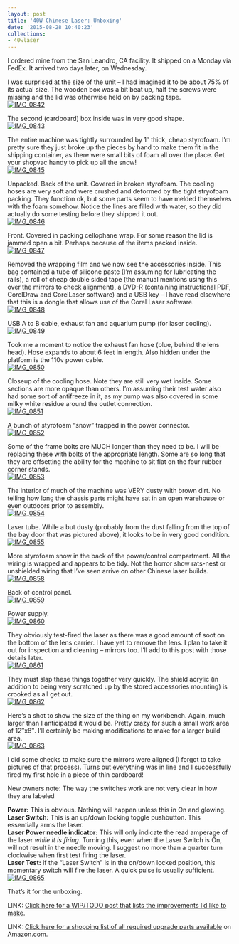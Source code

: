```yaml
---
layout: post
title: '40W Chinese Laser: Unboxing'
date: '2015-08-28 10:40:23'
collections:
- 40wlaser
---
```



I ordered mine from the San Leandro, CA facility. It shipped on a Monday via FedEx. It arrived two days later, on Wednesday.

I was surprised at the size of the unit – I had imagined it to be about 75% of its actual size. The wooden box was a bit beat up, half the screws were missing and the lid was otherwise held on by packing tape.  
[![IMG_0842](https://i0.wp.com/res.cloudinary.com/thecase/image/upload/h_225,w_300/v1514683226/IMG_0842_ndrpmn.jpg?resize=300%2C225)](https://i1.wp.com/res.cloudinary.com/thecase/image/upload/v1514683226/IMG_0842_ndrpmn.jpg)

The second (cardboard) box inside was in very good shape.  
[![IMG_0843](https://i0.wp.com/res.cloudinary.com/thecase/image/upload/h_225,w_300/v1514683224/IMG_0843_wzhzda.jpg?resize=300%2C225)](https://i1.wp.com/res.cloudinary.com/thecase/image/upload/v1514683224/IMG_0843_wzhzda.jpg)

The entire machine was tightly surrounded by 1″ thick, cheap styrofoam. I’m pretty sure they just broke up the pieces by hand to make them fit in the shipping container, as there were small bits of foam all over the place. Get your shopvac handy to pick up all the snow!  
[![IMG_0845](https://i0.wp.com/res.cloudinary.com/thecase/image/upload/h_225,w_300/v1514683222/IMG_0845_zoudzp.jpg?resize=300%2C225)](https://i0.wp.com/res.cloudinary.com/thecase/image/upload/v1514683222/IMG_0845_zoudzp.jpg)

Unpacked. Back of the unit. Covered in broken styrofoam. The cooling hoses are very soft and were crushed and deformed by the tight stryofoam packing. They function ok, but some parts seem to have melded themselves with the foam somehow. Notice the lines are filled with water, so they did actually do some testing before they shipped it out.  
[![IMG_0846](https://i0.wp.com/res.cloudinary.com/thecase/image/upload/h_225,w_300/v1514683220/IMG_0846_zwdhdy.jpg?resize=300%2C225)](https://i2.wp.com/res.cloudinary.com/thecase/image/upload/v1514683220/IMG_0846_zwdhdy.jpg)

Front. Covered in packing cellophane wrap. For some reason the lid is jammed open a bit. Perhaps because of the items packed inside.  
[![IMG_0847](https://i2.wp.com/res.cloudinary.com/thecase/image/upload/h_225,w_300/v1514683217/IMG_0847_rfvq1h.jpg?resize=300%2C225)](https://i0.wp.com/res.cloudinary.com/thecase/image/upload/v1514683217/IMG_0847_rfvq1h.jpg)

Removed the wrapping film and we now see the accessories inside. This bag contained a tube of silicone paste (I’m assuming for lubricating the rails), a roll of cheap double sided tape (the manual mentions using this over the mirrors to check alignment), a DVD-R (containing instructional PDF, CorelDraw and CorelLaser software) and a USB key – I have read elsewhere that this is a dongle that allows use of the Corel Laser software.  
[![IMG_0848](https://i1.wp.com/res.cloudinary.com/thecase/image/upload/h_225,w_300/v1514683215/IMG_0848_ktwvgn.jpg?resize=300%2C225)](https://i0.wp.com/res.cloudinary.com/thecase/image/upload/v1514683215/IMG_0848_ktwvgn.jpg)

USB A to B cable, exhaust fan and aquarium pump (for laser cooling).  
[![IMG_0849](https://i2.wp.com/res.cloudinary.com/thecase/image/upload/h_225,w_300/v1514683213/IMG_0849_fdt0ea.jpg?resize=300%2C225)](https://i2.wp.com/res.cloudinary.com/thecase/image/upload/v1514683213/IMG_0849_fdt0ea.jpg)

Took me a moment to notice the exhaust fan hose (blue, behind the lens head). Hose expands to about 6 feet in length. Also hidden under the platform is the 110v power cable.  
[![IMG_0850](https://i2.wp.com/res.cloudinary.com/thecase/image/upload/h_225,w_300/v1514683210/IMG_0850_cflgxl.jpg?resize=300%2C225)](https://i2.wp.com/res.cloudinary.com/thecase/image/upload/v1514683210/IMG_0850_cflgxl.jpg)

Closeup of the cooling hose. Note they are still very wet inside. Some sections are more opaque than others. I’m assuming their test water also had some sort of antifreeze in it, as my pump was also covered in some milky white residue around the outlet connection.  
[![IMG_0851](https://i0.wp.com/res.cloudinary.com/thecase/image/upload/h_225,w_300/v1514683207/IMG_0851_ui8oqk.jpg?resize=300%2C225)](https://i2.wp.com/res.cloudinary.com/thecase/image/upload/v1514683207/IMG_0851_ui8oqk.jpg)

A bunch of styrofoam “snow” trapped in the power connector.  
[![IMG_0852](https://i1.wp.com/res.cloudinary.com/thecase/image/upload/h_225,w_300/v1514683205/IMG_0852_hnoolp.jpg?resize=300%2C225)](https://i2.wp.com/res.cloudinary.com/thecase/image/upload/v1514683205/IMG_0852_hnoolp.jpg)

Some of the frame bolts are MUCH longer than they need to be. I will be replacing these with bolts of the appropriate length. Some are so long that they are offsetting the ability for the machine to sit flat on the four rubber corner stands.  
[![IMG_0853](https://i0.wp.com/res.cloudinary.com/thecase/image/upload/h_225,w_300/v1514683203/IMG_0853_jlvahx.jpg?resize=300%2C225)](https://i0.wp.com/res.cloudinary.com/thecase/image/upload/v1514683203/IMG_0853_jlvahx.jpg)

The interior of much of the machine was VERY dusty with brown dirt. No telling how long the chassis parts might have sat in an open warehouse or even outdoors prior to assembly.  
[![IMG_0854](https://i0.wp.com/res.cloudinary.com/thecase/image/upload/h_225,w_300/v1514683201/IMG_0854_e5nafw.jpg?resize=300%2C225)](https://i0.wp.com/res.cloudinary.com/thecase/image/upload/v1514683201/IMG_0854_e5nafw.jpg)

Laser tube. While a but dusty (probably from the dust falling from the top of the bay door that was pictured above), it looks to be in very good condition.  
[![IMG_0855](https://i1.wp.com/res.cloudinary.com/thecase/image/upload/h_225,w_300/v1514683199/IMG_0855_qeei9h.jpg?resize=300%2C225)](https://i0.wp.com/res.cloudinary.com/thecase/image/upload/v1514683199/IMG_0855_qeei9h.jpg)

More styrofoam snow in the back of the power/control compartment. All the wiring is wrapped and appears to be tidy. Not the horror show rats-nest or unshielded wiring that I’ve seen arrive on other Chinese laser builds.  
[![IMG_0858](https://i0.wp.com/res.cloudinary.com/thecase/image/upload/h_300,w_225/v1514683196/IMG_0858_ebjsig.jpg?resize=225%2C300)](https://i1.wp.com/res.cloudinary.com/thecase/image/upload/v1514683196/IMG_0858_ebjsig.jpg)

Back of control panel.  
[![IMG_0859](https://i2.wp.com/res.cloudinary.com/thecase/image/upload/h_300,w_225/v1514683194/IMG_0859_m9jsox.jpg?resize=225%2C300)](https://i2.wp.com/res.cloudinary.com/thecase/image/upload/v1514683194/IMG_0859_m9jsox.jpg)

Power supply.  
[![IMG_0860](https://i0.wp.com/res.cloudinary.com/thecase/image/upload/h_300,w_225/v1514683192/IMG_0860_pk1eg8.jpg?resize=225%2C300)](https://i0.wp.com/res.cloudinary.com/thecase/image/upload/v1514683192/IMG_0860_pk1eg8.jpg)

They obviously test-fired the laser as there was a good amount of soot on the bottom of the lens carrier. I have yet to remove the lens. I plan to take it out for inspection and cleaning – mirrors too. I’ll add to this post with those details later.  
[![IMG_0861](https://i0.wp.com/res.cloudinary.com/thecase/image/upload/h_300,w_225/v1514683189/IMG_0861_spferl.jpg?resize=225%2C300)](https://i1.wp.com/res.cloudinary.com/thecase/image/upload/v1514683189/IMG_0861_spferl.jpg)

They must slap these things together very quickly. The shield acrylic (in addition to being very scratched up by the stored accessories mounting) is crooked as all get out.  
[![IMG_0862](https://i2.wp.com/res.cloudinary.com/thecase/image/upload/h_225,w_300/v1514683188/IMG_0862_h7gsvw.jpg?resize=300%2C225)](https://i0.wp.com/res.cloudinary.com/thecase/image/upload/v1514683188/IMG_0862_h7gsvw.jpg)

Here’s a shot to show the size of the thing on my workbench. Again, much larger than I anticipated it would be. Pretty crazy for such a small work area of 12″x8″. I’ll certainly be making modifications to make for a larger build area.  
[![IMG_0863](https://i0.wp.com/res.cloudinary.com/thecase/image/upload/h_225,w_300/v1514683185/IMG_0863_ls7v28.jpg?resize=300%2C225)](https://i0.wp.com/res.cloudinary.com/thecase/image/upload/v1514683185/IMG_0863_ls7v28.jpg)

I did some checks to make sure the mirrors were aligned (I forgot to take pictures of that process). Turns out everything was in line and I successfully fired my first hole in a piece of thin cardboard!

New owners note: The way the switches work are not very clear in how they are labeled

**Power:** This is obvious. Nothing will happen unless this in On and glowing.  
**Laser Switch:** This is an up/down locking toggle pushbutton. This essentially arms the laser.  
**Laser Power needle indicator:** This will only indicate the read amperage of the laser *while it is firing*. Turning this, even when the Laser Switch is On, will not result in the needle moving. I suggest no more than a quarter turn clockwise when first test firing the laser.  
**Laser Test:** if the “Laser Switch” is in the on/down locked position, this momentary switch will fire the laser. A quick pulse is usually sufficient.  
[![IMG_0865](https://i0.wp.com/res.cloudinary.com/thecase/image/upload/h_300,w_225/v1514683183/IMG_0865_nd1yvn.jpg?resize=225%2C300)](https://i2.wp.com/res.cloudinary.com/thecase/image/upload/v1514683183/IMG_0865_nd1yvn.jpg)

That’s it for the unboxing.

LINK: [Click here for a WIP/TODO post that lists the improvements I’d like to make](https://blog.repulsor.net/2015/08/28/chinese-40w-laser-engraver-improvements/).

LINK: [Click here for a shopping list of all required upgrade parts available](https://blog.repulsor.net/2015/08/28/40w-chinese-laser-upgrade-parts-for-ramps-conversion/) on Amazon.com.


